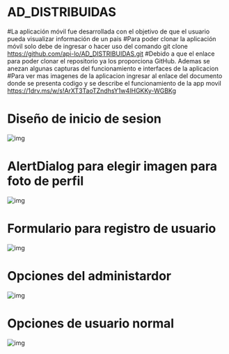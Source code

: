 # AD_DISTRIBUIDAS

#La aplicación móvil fue desarrollada con el objetivo de que el usuario pueda visualizar información de un pais
#Para poder clonar la aplicación móvil solo debe de ingresar o hacer uso del comando git clone https://github.com/api-lo/AD_DISTRIBUIDAS.git
#Debido a que el enlace para poder clonar el repositorio ya los proporciona GitHub. Ademas se anezan algunas capturas del funcionamiento e interfaces de la aplicacion
#Para ver mas imagenes de la aplicacion ingresar al enlace del documento donde se presenta codigo y se describe el funcionamiento de la app movil https://1drv.ms/w/s!ArXT3TaoTZndhsY1w4IHGKKy-WGBKg

# Diseño de inicio de sesion 
![img](https://github.com/api-lo/AD_DISTRIBUIDAS/blob/master/TareaDistribuidas/Imagenes/Imagen%201.png)

# AlertDialog para elegir imagen para foto de perfil
![img](https://github.com/api-lo/AD_DISTRIBUIDAS/blob/master/TareaDistribuidas/Imagenes/Imagen%202.png)

# Formulario para registro de usuario
![img](https://github.com/api-lo/AD_DISTRIBUIDAS/blob/master/TareaDistribuidas/Imagenes/Imagen%203.png)

# Opciones del administardor
![img](https://github.com/api-lo/AD_DISTRIBUIDAS/blob/master/TareaDistribuidas/Imagenes/Imagen%204.png)

# Opciones de usuario normal
![img](https://github.com/api-lo/AD_DISTRIBUIDAS/blob/master/TareaDistribuidas/Imagenes/Imagen%205.png)















